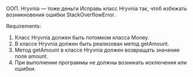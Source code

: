 ООП. Hryvnia — тоже деньги
Исправь класс Hryvnia так, чтоб избежать возникновения ошибки StackOverflowError.


Requirements:
1. Класс Hryvnia должен быть потомком класса Money.
2. В классе Hryvnia должен быть реализован метод getAmount.
3. Метод getAmount в классе Hryvnia должен возвращать значение поля amount.
4. При выполнении программы не должны возникать исключения или ошибки.
